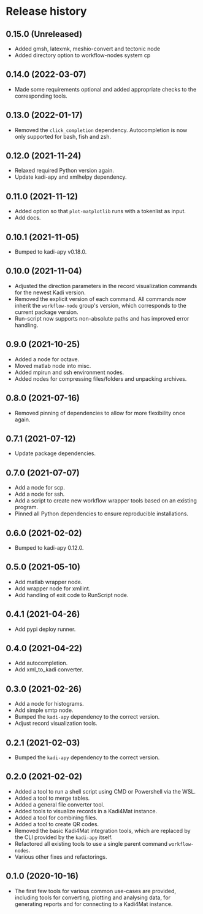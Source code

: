 # Release history

## 0.15.0 (Unreleased)

* Added gmsh, latexmk, meshio-convert and tectonic node
* Added directory option to workflow-nodes system cp

## 0.14.0 (2022-03-07)

* Made some requirements optional and added appropriate checks to the
  corresponding tools.

## 0.13.0 (2022-01-17)

* Removed the `click_completion` dependency. Autocompletion is now only
  supported for bash, fish and zsh.

## 0.12.0 (2021-11-24)

* Relaxed required Python version again.
* Update kadi-apy and xmlhelpy dependency.

## 0.11.0 (2021-11-12)

* Added option so that `plot-matplotlib` runs with a tokenlist as input.
* Add docs.

## 0.10.1 (2021-11-05)

* Bumped to kadi-apy v0.18.0.

## 0.10.0 (2021-11-04)

* Adjusted the direction parameters in the record visualization commands for
  the newest Kadi version.
* Removed the explicit version of each command. All commands now inherit the
  `workflow-node` group's version, which corresponds to the current package
  version.
* Run-script now supports non-absolute paths and has improved error handling.

## 0.9.0 (2021-10-25)

* Added a node for octave.
* Moved matlab node into misc.
* Added mpirun and ssh environment nodes.
* Added nodes for compressing files/folders and unpacking archives.

## 0.8.0 (2021-07-16)

* Removed pinning of dependencies to allow for more flexibility once again.

## 0.7.1 (2021-07-12)

* Update package dependencies.

## 0.7.0 (2021-07-07)

* Add a node for scp.
* Add a node for ssh.
* Add a script to create new workflow wrapper tools based on an existing
  program.
* Pinned all Python dependencies to ensure reproducible installations.

## 0.6.0 (2021-02-02)

* Bumped to kadi-apy 0.12.0.

## 0.5.0 (2021-05-10)

* Add matlab wrapper node.
* Add wrapper node for xmllint.
* Add handling of exit code to RunScript node.

## 0.4.1 (2021-04-26)

* Add pypi deploy runner.

## 0.4.0 (2021-04-22)

* Add autocompletion.
* Add xml_to_kadi converter.

## 0.3.0 (2021-02-26)

* Add a node for histograms.
* Add simple smtp node.
* Bumped the `kadi-apy` dependency to the correct version.
* Adjust record visualization tools.

## 0.2.1 (2021-02-03)

* Bumped the `kadi-apy` dependency to the correct version.

## 0.2.0 (2021-02-02)

* Added a tool to run a shell script using CMD or Powershell via the WSL.
* Added a tool to merge tables.
* Added a general file converter tool.
* Added tools to visualize records in a Kadi4Mat instance.
* Added a tool for combining files.
* Added a tool to create QR codes.
* Removed the basic Kadi4Mat integration tools, which are replaced by the CLI
  provided by the `kadi-apy` itself.
* Refactored all existing tools to use a single parent command
  `workflow-nodes`.
* Various other fixes and refactorings.

## 0.1.0 (2020-10-16)

* The first few tools for various common use-cases are provided, including
  tools for converting, plotting and analysing data, for generating reports and
  for connecting to a Kadi4Mat instance.
